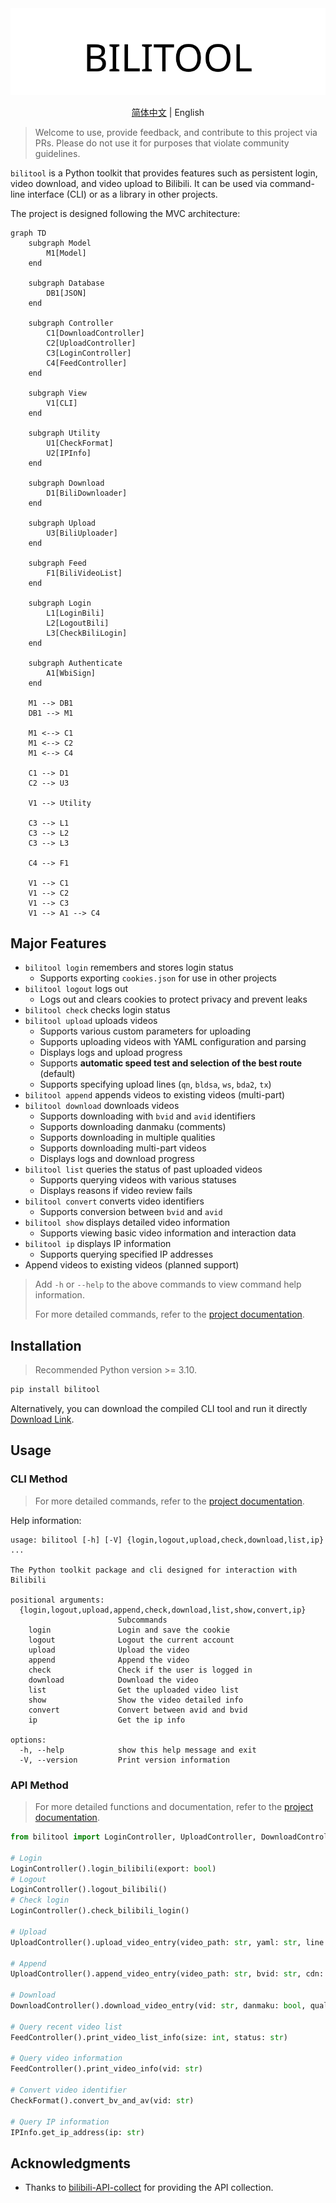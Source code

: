 <div align="center">
  <picture>
    <source media="(prefers-color-scheme: dark)" srcset="assets/headerDark.svg" />
    <img src="assets/headerLight.svg" alt="bilitool" />
  </picture>
  <p> </p>

[简体中文](./README.md) | English

</div>

> Welcome to use, provide feedback, and contribute to this project via PRs. Please do not use it for purposes that violate community guidelines.

`bilitool` is a Python toolkit that provides features such as persistent login, video download, and video upload to Bilibili. It can be used via command-line interface (CLI) or as a library in other projects.

The project is designed following the MVC architecture:

```mermaid
graph TD
    subgraph Model
        M1[Model]
    end

    subgraph Database
        DB1[JSON]
    end

    subgraph Controller
        C1[DownloadController]
        C2[UploadController]
        C3[LoginController]
        C4[FeedController]
    end

    subgraph View
        V1[CLI]
    end

    subgraph Utility
        U1[CheckFormat]
        U2[IPInfo]
    end

    subgraph Download
        D1[BiliDownloader]
    end

    subgraph Upload
        U3[BiliUploader]
    end

    subgraph Feed
        F1[BiliVideoList]
    end

    subgraph Login
        L1[LoginBili]
        L2[LogoutBili]
        L3[CheckBiliLogin]
    end

    subgraph Authenticate
        A1[WbiSign]
    end

    M1 --> DB1
    DB1 --> M1

    M1 <--> C1
    M1 <--> C2
    M1 <--> C4

    C1 --> D1
    C2 --> U3

    V1 --> Utility

    C3 --> L1
    C3 --> L2
    C3 --> L3

    C4 --> F1

    V1 --> C1
    V1 --> C2
    V1 --> C3
    V1 --> A1 --> C4

```

## Major Features

- `bilitool login` remembers and stores login status
  - Supports exporting `cookies.json` for use in other projects
- `bilitool logout` logs out
  - Logs out and clears cookies to protect privacy and prevent leaks
- `bilitool check` checks login status
- `bilitool upload` uploads videos
  - Supports various custom parameters for uploading
  - Supports uploading videos with YAML configuration and parsing
  - Displays logs and upload progress
  - Supports **automatic speed test and selection of the best route** (default)
  - Supports specifying upload lines (`qn`, `bldsa`, `ws`, `bda2`, `tx`)
- `bilitool append` appends videos to existing videos (multi-part)
- `bilitool download` downloads videos
  - Supports downloading with `bvid` and `avid` identifiers
  - Supports downloading danmaku (comments)
  - Supports downloading in multiple qualities
  - Supports downloading multi-part videos
  - Displays logs and download progress
- `bilitool list` queries the status of past uploaded videos
  - Supports querying videos with various statuses
  - Displays reasons if video review fails
- `bilitool convert` converts video identifiers
  - Supports conversion between `bvid` and `avid`
- `bilitool show` displays detailed video information
  - Supports viewing basic video information and interaction data
- `bilitool ip` displays IP information
  - Supports querying specified IP addresses
- Append videos to existing videos (planned support)

> Add `-h` or `--help` to the above commands to view command help information.
> 
> For more detailed commands, refer to the [project documentation](https://bilitool.timerring.com).

## Installation

> Recommended Python version >= 3.10.

```bash
pip install bilitool
```

Alternatively, you can download the compiled CLI tool and run it directly [Download Link](https://github.com/timerring/bilitool/releases).

## Usage

### CLI Method

> For more detailed commands, refer to the [project documentation](https://bilitool.timerring.com).

Help information:

```
usage: bilitool [-h] [-V] {login,logout,upload,check,download,list,ip} ...

The Python toolkit package and cli designed for interaction with Bilibili

positional arguments:
  {login,logout,upload,append,check,download,list,show,convert,ip}
                        Subcommands
    login               Login and save the cookie
    logout              Logout the current account
    upload              Upload the video
    append              Append the video
    check               Check if the user is logged in
    download            Download the video
    list                Get the uploaded video list
    show                Show the video detailed info
    convert             Convert between avid and bvid
    ip                  Get the ip info

options:
  -h, --help            show this help message and exit
  -V, --version         Print version information
```

### API Method

> For more detailed functions and documentation, refer to the [project documentation](https://bilitool.timerring.com).

```python
from bilitool import LoginController, UploadController, DownloadController, FeedController, IPInfo, CheckFormat

# Login
LoginController().login_bilibili(export: bool)
# Logout
LoginController().logout_bilibili()
# Check login
LoginController().check_bilibili_login()

# Upload
UploadController().upload_video_entry(video_path: str, yaml: str, line: str, copyright: int, tid: int, title: str, desc: str, tag: str, source: str, cover: str, dynamic: str, cdn: str)

# Append
UploadController().append_video_entry(video_path: str, bvid: str, cdn: str)

# Download
DownloadController().download_video_entry(vid: str, danmaku: bool, quality: int, chunksize: int, multiple: bool)

# Query recent video list
FeedController().print_video_list_info(size: int, status: str)

# Query video information
FeedController().print_video_info(vid: str)

# Convert video identifier
CheckFormat().convert_bv_and_av(vid: str)

# Query IP information
IPInfo.get_ip_address(ip: str)
```

## Acknowledgments

- Thanks to [bilibili-API-collect](https://github.com/SocialSisterYi/bilibili-API-collect) for providing the API collection.